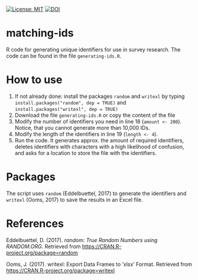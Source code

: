 [![License: MIT](https://img.shields.io/badge/License-MIT-yellow.svg)](https://opensource.org/licenses/MIT) [![DOI](https://zenodo.org/badge/85735930.svg)](https://zenodo.org/badge/latestdoi/85735930)

# matching-ids

R code for generating unique identifiers for use in survey research. The code can be found in the file ``generating-ids.R``.

# How to use

1. If not already done: install the packages ``random`` and ``writexl`` by typing ``install.packages("random", dep = TRUE)`` and ``install.packages("writexl", dep = TRUE)``
2. Download the file ``generating-ids.R`` or copy the content of the file
3. Modify the number of identifiers you need in line 18 (``amount <- 200``). Notice, that you cannot generate more than 10,000 IDs.
4. Modify the length of the identifiers in line 19 (``length <- 4``).
5. Run the code. It generates approx. the amount of required identifiers, deletes identifiers with characters with a high likelihood of confusion, and asks for a location to store the file with the identifiers.


# Packages

The script uses ``random`` (Eddelbuettel, 2017) to generate the identifiers and ``writexl`` (Ooms, 2017) to save the results in an Excel file.

# References

Eddelbuettel, D. (2017). *random: True Random Numbers using RANDOM.ORG*. Retrieved from https://CRAN.R-project.org/package=random

Ooms, J. (2017). writexl: Export Data Frames to ’xlsx’ Format. Retrieved from https://CRAN.R-project.org/package=writexl